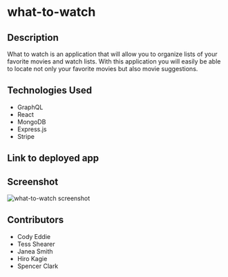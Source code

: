 # what-to-watch

## Description 

What to watch is an application that will allow you to organize lists of your favorite movies and watch lists. With this application you will easily be able to locate not only your favorite movies but also movie suggestions. 

## Technologies Used

* GraphQL
* React
* MongoDB
* Express.js
* Stripe

## Link to deployed app

## Screenshot
![what-to-watch screenshot](https://user-images.githubusercontent.com/99004555/185268417-7ab5938b-e49c-42bf-a405-1d20c08ceaba.png)

## Contributors

* Cody Eddie
* Tess Shearer
* Janea Smith
* Hiro Kagie
* Spencer Clark
